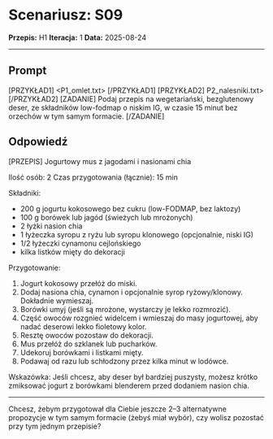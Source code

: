 ﻿# Scenariusz: S09
**Przepis:** H1
**Iteracja:** 1
**Data:** 2025-08-24

---

## Prompt
[PRZYKŁAD1] <P1_omlet.txt> [/PRZYKŁAD1] [PRZYKŁAD2] P2_nalesniki.txt> [/PRZYKŁAD2] [ZADANIE] Podaj przepis na wegetariański, bezglutenowy deser, ze składników low-fodmap o niskim IG, w czasie 15 minut bez orzechów w tym samym formacie. [/ZADANIE]


## Odpowiedź
\[PRZEPIS] Jogurtowy mus z jagodami i nasionami chia

Ilość osób: 2
Czas przygotowania (łącznie): 15 min

Składniki:

* 200 g jogurtu kokosowego bez cukru (low-FODMAP, bez laktozy)
* 100 g borówek lub jagód (świeżych lub mrożonych)
* 2 łyżki nasion chia
* 1 łyżeczka syropu z ryżu lub syropu klonowego (opcjonalnie, niski IG)
* 1/2 łyżeczki cynamonu cejlońskiego
* kilka listków mięty do dekoracji

Przygotowanie:

1. Jogurt kokosowy przełóż do miski.
2. Dodaj nasiona chia, cynamon i opcjonalnie syrop ryżowy/klonowy. Dokładnie wymieszaj.
3. Borówki umyj (jeśli są mrożone, wystarczy je lekko rozmrozić).
4. Część owoców rozgnieć widelcem i wmieszaj do masy jogurtowej, aby nadać deserowi lekko fioletowy kolor.
5. Resztę owoców pozostaw do dekoracji.
6. Mus przełóż do szklanek lub pucharków.
7. Udekoruj borówkami i listkami mięty.
8. Podawaj od razu lub schłodzony przez kilka minut w lodówce.

Wskazówka:
Jeśli chcesz, aby deser był bardziej puszysty, możesz krótko zmiksować jogurt z borówkami blenderem przed dodaniem nasion chia.

---

Chcesz, żebym przygotował dla Ciebie jeszcze 2–3 alternatywne propozycje w tym samym formacie (żebyś miał wybór), czy wolisz pozostać przy tym jednym przepisie?
